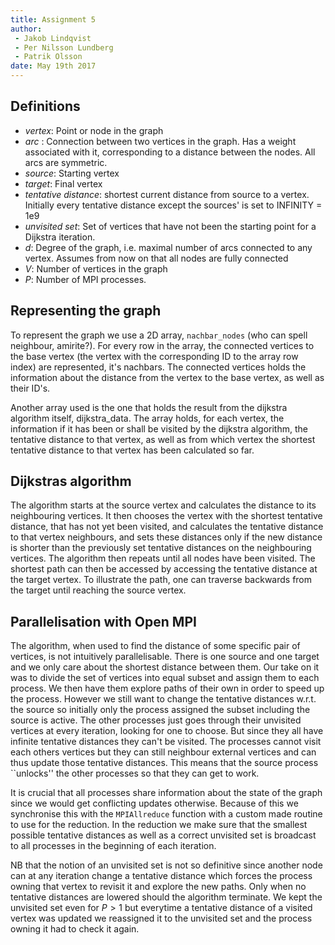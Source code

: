 ```yaml
---
title: Assignment 5
author:
 - Jakob Lindqvist
 - Per Nilsson Lundberg
 - Patrik Olsson
date: May 19th 2017
---
```

## Definitions
- _vertex_: Point or node in the graph
- _arc_ : Connection between two vertices in the graph. Has a weight associated with it, corresponding to a distance between the nodes. All arcs are symmetric.
- _source_: Starting vertex
- _target_: Final vertex
- _tentative distance_: shortest current distance from source to a vertex. Initially every tentative distance except the sources' is set to INFINITY = 1e9
- _unvisited set_: Set of vertices that have not been the starting point for a Dijkstra iteration.
- $d$: Degree of the graph, i.e. maximal number of arcs connected to any vertex. Assumes from now on that all nodes are fully connected
- $V$: Number of vertices in the graph
- $P$: Number of MPI processes.

## Representing the graph

To represent the graph we use a 2D array, ```nachbar_nodes``` (who can spell neighbour, amirite?). For every row in the array, the connected vertices to the base vertex (the vertex with the corresponding ID to the array row index) are represented, it's nachbars. The connected vertices holds the information about the distance from the vertex to the base vertex, as well as their ID's.

Another array used is the one that holds the result from the dijkstra algorithm itself, dijkstra_data. The array holds, for each vertex, the information if it has been or shall be visited by the dijkstra algorithm, the tentative distance to that vertex, as well as from which vertex the shortest tentative distance to that vertex has been calculated so far.

## Dijkstras algorithm

The algorithm starts at the source vertex and calculates the distance to its neighbouring vertices. It then chooses the vertex with the shortest tentative distance, that has not yet been visited, and calculates the tentative distance to that vertex neighbours, and sets these distances only if the new distance is shorter than the previously set tentative distances on the neighbouring vertices. The algorithm then repeats until all nodes have been visited. The shortest path can then be accessed by accessing the tentative distance at the target vertex. To illustrate the path, one can traverse backwards from the target until reaching the source vertex.


## Parallelisation with Open MPI

The algorithm, when used to find the distance of some specific pair of vertices, is not intuitively parallelisable. There is one source and one target and we only care about the shortest distance between them. Our take on it was to divide the set of vertices into equal subset and assign them to each process. We then have them explore paths of their own in order to speed up the process. However we still want to change the tentative distances w.r.t. the source so initially only the process assigned the subset including the source is active. The other processes just goes through their unvisited vertices at every iteration, looking for one to choose. But since they all have infinite tentative distances they can't be visited. The processes cannot visit each others vertices but they can still neighbour external vertices and can thus update those tentative distances. This means that the source process ``unlocks'' the other processes so that they can get to work.

It is crucial that all processes share information about the state of the graph since we would get conflicting updates otherwise. Because of this we synchronise this with the ```MPIAllreduce``` function with a custom made routine to use for the reduction. In the reduction we make sure that the smallest possible tentative distances as well as a correct unvisited set is broadcast to all processes in the beginning of each iteration.

NB that the notion of an unvisited set is not so definitive since another node can at any iteration change a tentative distance which forces the process owning that vertex to revisit it and explore the new paths. Only when no tentative distances are lowered should the algorithm terminate. We kept the unvisited set even for $P>1$ but everytime a tentative distance of a visited vertex was updated we reassigned it to the unvisited set and the process owning it had to check it again.















